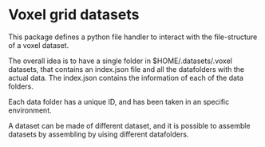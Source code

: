 # Voxel grid datasets

This package defines a python file handler to interact with the file-structure of a voxel dataset.

The overall idea is to have a single folder in $HOME/.datasets/.voxel datasets, that contains an index.json file and all the datafolders with the actual data. The index.json contains the information of each of the data folders.

Each data folder has a unique ID, and has been taken in an specific environment. 

A dataset can be made of different dataset, and it is possible to assemble datasets by assembling by uising different datafolders.
